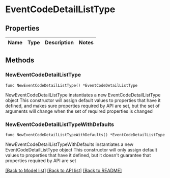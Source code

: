 # EventCodeDetailListType

## Properties

Name | Type | Description | Notes
------------ | ------------- | ------------- | -------------

## Methods

### NewEventCodeDetailListType

`func NewEventCodeDetailListType() *EventCodeDetailListType`

NewEventCodeDetailListType instantiates a new EventCodeDetailListType object
This constructor will assign default values to properties that have it defined,
and makes sure properties required by API are set, but the set of arguments
will change when the set of required properties is changed

### NewEventCodeDetailListTypeWithDefaults

`func NewEventCodeDetailListTypeWithDefaults() *EventCodeDetailListType`

NewEventCodeDetailListTypeWithDefaults instantiates a new EventCodeDetailListType object
This constructor will only assign default values to properties that have it defined,
but it doesn't guarantee that properties required by API are set


[[Back to Model list]](../README.md#documentation-for-models) [[Back to API list]](../README.md#documentation-for-api-endpoints) [[Back to README]](../README.md)


